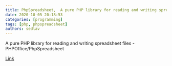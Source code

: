 ```yaml
---
title: PhpSpreadsheet,  A pure PHP library for reading and writing spreadsheet files
date: 2020-10-05 20:18:53
categories: [programming]
tags: [php, phpspreadsheet]
authors: sedlav
---
```


A pure PHP library for reading and writing spreadsheet files - PHPOffice/PhpSpreadsheet

[Link](https://github.com/PHPOffice/PhpSpreadsheet)
